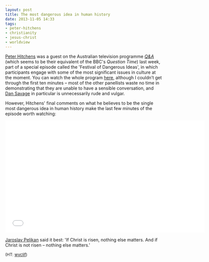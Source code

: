 ```yaml
---
layout: post
title: The most dangerous idea in human history
date: 2013-11-05 14:33
tags:
- peter-hitchens
- christianity
- jesus-christ
- worldview
---
```

[Peter Hitchens](http://en.wikipedia.org/wiki/Peter_Hitchens) was a guest on the Australian television programme *[Q&A](http://en.wikipedia.org/wiki/Q%26A_%28Australian_talk_show%29)* (which seems to be their equivalent of the BBC's *Question Time*) last week, part of a special episode called the 'Festival of Dangerous Ideas', in which participants engage with some of the most significant issues in culture at the moment. You can watch the whole program [here](http://www.abc.net.au/tv/qanda/txt/s3868791.htm), although I couldn’t get through the first ten minutes – most of the other panellists waste no time in demonstrating that they are unable to have a sensible conversation, and [Dan Savage](http://en.wikipedia.org/wiki/Dan_savage) in particular is unnecessarily rude and vulgar.

However, Hitchens' final comments on what he believes to be the single most dangerous idea in human history make the last few minutes of the episode worth watching:

<p><iframe width="640" height="360" src="//www.youtube.com/embed/CuOlNne_qs4?rel=0" frameborder="0" allowfullscreen></iframe></p>

[Jaroslav Pelikan](http://en.wikipedia.org/wiki/Jaroslav_Pelikan) said it best: 'If Christ is risen, nothing else matters. And if Christ is not risen – nothing else matters.'

<span style="font-size:small">(HT: <a href="https://twitter.com/wyclif/status/397690689988730880">wyclif</a>)</span>
